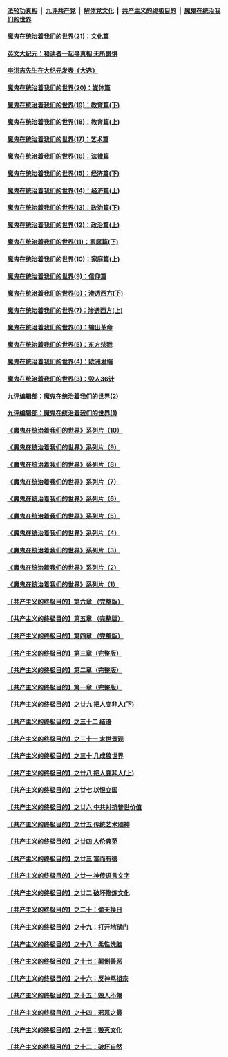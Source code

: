 

####  [法轮功真相](../../../../basic/blob/master/README.md?t=01242331) &nbsp;|&nbsp; [九评共产党](../../../../9ping.md/blob/master/README.md?t=01242331) &nbsp;|&nbsp; [解体党文化](../../../../jtdwh.md/blob/master/README.md?t=01242331)  &nbsp;|&nbsp; [共产主义的终极目的](../../../../gczydzjmd.md/blob/master/README.md?t=01242331) &nbsp;|&nbsp; [魔鬼在统治我们的世界](../../../../mgztzwmdsj.md/blob/master/README.md?t=01242331) 

#### [魔鬼在统治着我们的世界(21)：文化篇](../pages/nsc422/n10597706.md?t=01242331) 

#### [英文大纪元：和读者一起寻真相 无所畏惧](../pages/nsc422/n12542027.md?t=01242331) 

#### [李洪志先生在大纪元发表《大选》](../pages/nsc422/n12534746.md?t=01242331) 

#### [魔鬼在统治着我们的世界(20)：媒体篇](../pages/nsc422/n10586579.md?t=01242331) 

#### [魔鬼在统治着我们的世界(19)：教育篇(下)](../pages/nsc422/n10564808.md?t=01242331) 

#### [魔鬼在统治着我们的世界(18)：教育篇(上)](../pages/nsc422/n10526970.md?t=01242331) 

#### [魔鬼在统治着我们的世界(17)：艺术篇](../pages/nsc422/n10499093.md?t=01242331) 

#### [魔鬼在统治着我们的世界(16)：法律篇](../pages/nsc422/n10485969.md?t=01242331) 

#### [魔鬼在统治着我们的世界(15)：经济篇(下)](../pages/nsc422/n10469975.md?t=01242331) 

#### [魔鬼在统治着我们的世界(14)：经济篇(上)](../pages/nsc422/n10457370.md?t=01242331) 

#### [魔鬼在统治着我们的世界(13)：政治篇(下)](../pages/nsc422/n10448270.md?t=01242331) 

#### [魔鬼在统治着我们的世界(12)：政治篇(上)](../pages/nsc422/n10444576.md?t=01242331) 

#### [魔鬼在统治着我们的世界(11)：家庭篇(下)](../pages/nsc422/n10440961.md?t=01242331) 

#### [魔鬼在统治着我们的世界(10)：家庭篇(上)](../pages/nsc422/n10435448.md?t=01242331) 

#### [魔鬼在统治着我们的世界(9)：信仰篇](../pages/nsc422/n10432159.md?t=01242331) 

#### [魔鬼在统治着我们的世界(8)：渗透西方(下)](../pages/nsc422/n10429603.md?t=01242331) 

#### [魔鬼在统治着我们的世界(7)：渗透西方(上)](../pages/nsc422/n10426013.md?t=01242331) 

#### [魔鬼在统治着我们的世界(6)：输出革命](../pages/nsc422/n10421536.md?t=01242331) 

#### [魔鬼在统治着我们的世界(5)：东方杀戮](../pages/nsc422/n10417707.md?t=01242331) 

#### [魔鬼在统治着我们的世界(4)：欧洲发端](../pages/nsc422/n10414890.md?t=01242331) 

#### [魔鬼在统治着我们的世界(3)：毁人36计](../pages/nsc422/n10411583.md?t=01242331) 

#### [九评编辑部：魔鬼在统治着我们的世界(2)](../pages/nsc422/n10410036.md?t=01242331) 

#### [九评编辑部：魔鬼在统治着我们的世界(1)](../pages/nsc422/n10406825.md?t=01242331) 

#### [《魔鬼在统治着我们的世界》系列片（10）](../pages/nsc422/n12292670.md?t=01242331) 

#### [《魔鬼在统治着我们的世界》系列片（9）](../pages/nsc422/n12290859.md?t=01242331) 

#### [《魔鬼在统治着我们的世界》系列片（8）](../pages/nsc422/n12287445.md?t=01242331) 

#### [《魔鬼在统治着我们的世界》系列片（7）](../pages/nsc422/n12283425.md?t=01242331) 

#### [《魔鬼在统治着我们的世界》系列片（6）](../pages/nsc422/n12282314.md?t=01242331) 

#### [《魔鬼在统治着我们的世界》系列片（5）](../pages/nsc422/n12281419.md?t=01242331) 

#### [《魔鬼在统治着我们的世界》系列片（4）](../pages/nsc422/n12274024.md?t=01242331) 

#### [《魔鬼在统治着我们的世界》系列片（3）](../pages/nsc422/n12271322.md?t=01242331) 

#### [《魔鬼在统治着我们的世界》系列片（2）](../pages/nsc422/n12269049.md?t=01242331) 

#### [《魔鬼在统治着我们的世界》系列片（1）](../pages/nsc422/n12267575.md?t=01242331) 

#### [【共产主义的终极目的】第六章 （完整版）](../pages/nsc422/n11428913.md?t=01242331) 

#### [【共产主义的终极目的】第五章 （完整版）](../pages/nsc422/n11428912.md?t=01242331) 

#### [【共产主义的终极目的】第四章 （完整版）](../pages/nsc422/n11428907.md?t=01242331) 

#### [【共产主义的终极目的】第三章（完整版）](../pages/nsc422/n11428848.md?t=01242331) 

#### [【共产主义的终极目的】第二章（完整版）](../pages/nsc422/n11428831.md?t=01242331) 

#### [【共产主义的终极目的】第一章（完整版）](../pages/nsc422/n11417651.md?t=01242331) 

#### [【共产主义的终极目的】之廿九 把人变非人(下)](../pages/nsc422/n11344140.md?t=01242331) 

#### [【共产主义的终极目的】之三十二 结语](../pages/nsc422/n11360535.md?t=01242331) 

#### [【共产主义的终极目的】之三十一 末世景观](../pages/nsc422/n11351129.md?t=01242331) 

#### [【共产主义的终极目的】之三十 几成狼世界](../pages/nsc422/n11348280.md?t=01242331) 

#### [【共产主义的终极目的】之廿八 把人变非人(上)](../pages/nsc422/n11340492.md?t=01242331) 

#### [【共产主义的终极目的】之廿七 以恨立国](../pages/nsc422/n11336944.md?t=01242331) 

#### [【共产主义的终极目的】之廿六 中共对抗普世价值](../pages/nsc422/n11324785.md?t=01242331) 

#### [【共产主义的终极目的】之廿五 传统艺术颂神](../pages/nsc422/n11296396.md?t=01242331) 

#### [【共产主义的终极目的】之廿四 人伦典范](../pages/nsc422/n11296397.md?t=01242331) 

#### [【共产主义的终极目的】之廿三 富而有德](../pages/nsc422/n11283598.md?t=01242331) 

#### [【共产主义的终极目的】之廿一 神传语言文字](../pages/nsc422/n11263265.md?t=01242331) 

#### [【共产主义的终极目的】之廿二 破坏修炼文化](../pages/nsc422/n11245728.md?t=01242331) 

#### [【共产主义的终极目的】之二十：偷天换日](../pages/nsc422/n11238846.md?t=01242331) 

#### [【共产主义的终极目的】之十九：打开地狱门](../pages/nsc422/n11206376.md?t=01242331) 

#### [【共产主义的终极目的】之十八：柔性洗脑](../pages/nsc422/n11199994.md?t=01242331) 

#### [【共产主义的终极目的】之十七：颠倒善恶](../pages/nsc422/n11179782.md?t=01242331) 

#### [【共产主义的终极目的】之十六：反神骂祖宗](../pages/nsc422/n11166798.md?t=01242331) 

#### [【共产主义的终极目的】之十五：毁人不倦](../pages/nsc422/n11166792.md?t=01242331) 

#### [【共产主义的终极目的】之十四：邪恶之最](../pages/nsc422/n11150249.md?t=01242331) 

#### [【共产主义的终极目的】之十三：毁灭文化](../pages/nsc422/n11135227.md?t=01242331) 

#### [【共产主义的终极目的】之十二：破坏自然](../pages/nsc422/n11135214.md?t=01242331) 

